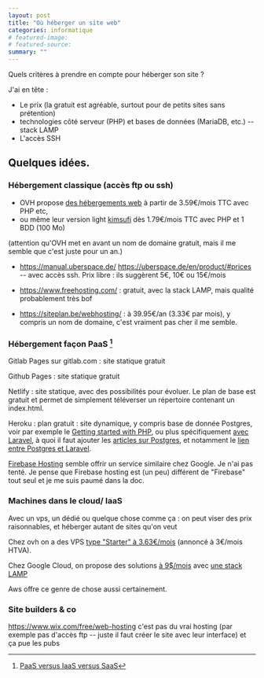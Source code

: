```yaml
---
layout: post
title: "Où héberger un site web"
categories: informatique
# featured-image: 
# featured-source: 
summary: ""
---
```


Quels critères à prendre en compte pour héberger son site ?

J'ai en tête :
- Le prix (la gratuit est agréable, surtout pour de petits sites sans prétention)
- technologies côté serveur (PHP) et bases de données (MariaDB, etc.) -- stack LAMP
- L'accès SSH

## Quelques idées.

### Hébergement classique (accès ftp ou ssh)

- OVH propose [des hébergements web](https://www.ovh.com/fr/hebergement-web/hebergement-perso.xml) à partir de 3.59€/mois TTC avec PHP etc,
- ou même leur version light [kimsufi](https://www.kimsufi.com/fr/hosting.xml) dès 1.79€/mois TTC avec PHP et 1 BDD (100 Mo)

(attention qu'OVH met en avant un nom de domaine gratuit, mais il me semble que c'est juste pour un an.)

- <https://manual.uberspace.de/> <https://uberspace.de/en/product/#prices> -- avec accès ssh. Prix libre : ils suggèrent 5€, 10€ ou 15€/mois

- <https://www.freehosting.com/> : gratuit, avec la stack LAMP, mais qualité probablement très bof

- <https://siteplan.be/webhosting/> : à 39.95€/an (3.33€ par mois), y compris un nom de domaine, c'est vraiment pas cher il me semble.

### Hébergement façon PaaS [^1]

Gitlab Pages sur gitlab.com : site statique gratuit

Github Pages : site statique gratuit

Netlify : site statique, avec des possibilités pour évoluer. Le plan de base est gratuit et permet de simplement téléverser un répertoire contenant un index.html.

Heroku : plan gratuit : site dynamique, y compris base de donnée Postgres, voir par exemple le [Getting started with PHP](https://devcenter.heroku.com/articles/getting-started-with-php), ou plus spécifiquement [avec Laravel](https://devcenter.heroku.com/articles/getting-started-with-laravel), à quoi il faut ajouter les [articles sur Postgres](https://devcenter.heroku.com/articles/heroku-postgresql), et notamment le [lien entre Postgres et Laravel](https://devcenter.heroku.com/articles/heroku-postgresql#connecting-with-laravel).

[Firebase Hosting](https://firebase.google.com/docs/hosting?hl=en) semble offrir un service similaire chez Google. Je n'ai pas tenté. Je pense que Firebase hosting est (un peu) différent de "Firebase" tout seul et je me suis paumé dans la doc.

[^1]: [PaaS versus IaaS versus SaaS](https://www.redhat.com/fr/topics/cloud-computing/iaas-vs-paas-vs-saas)

### Machines dans le cloud/ IaaS

Avec un vps, un dédié ou quelque chose comme ça : on peut viser des prix raisonnables, et héberger autant de sites qu'on veut

Chez ovh on a des VPS [type "Starter" à 3.63€/mois](https://www.ovh.com/fr/order/vps/?v=3#/vps/build?selection=~(range~'Starter~flavor~'vps-starter-1-2-20~datacenters~(SBG~1)~pricingMode~'default)) (annoncé à 3€/mois HTVA).

Chez Google Cloud, on propose des solutions [à 9$/mois](https://cloud.google.com/solutions/web-hosting) avec [une stack LAMP](https://console.cloud.google.com/marketplace/product/click-to-deploy-images/lamp)

Aws offre ce genre de chose aussi certainement.



### Site builders & co

https://www.wix.com/free/web-hosting c'est pas du vrai hosting (par exemple pas d'accès ftp -- juste il faut créer le site avec leur interface) et ça pue les pubs
